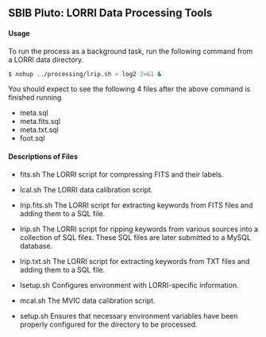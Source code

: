 ## SBIB Pluto: LORRI Data Processing Tools

#### Usage

To run the process as a background task, run the following command from a LORRI data directory.

```bash
$ nohup ../processing/lrip.sh > log2 2>&1 &
```

You should expect to see the following 4 files after the above command is finished running

* meta.sql
* meta.fits.sql
* meta.txt.sql
* foot.sql

#### Descriptions of Files

+ fits.sh
The LORRI script for compressing FITS and their labels.

+ lcal.sh
The LORRI data calibration script.

+ lrip.fits.sh
The LORRI script for extracting keywords from FITS files and adding them to a SQL file.

+ lrip.sh
The LORRI script for ripping keywords from various sources into a collection of SQL files. These SQL files are later submitted to a MySQL database.

+ lrip.txt.sh
The LORRI script for extracting keywords from TXT files and adding them to a SQL file.

+ lsetup.sh
Configures environment with LORRI-specific information.

+ mcal.sh
The MVIC data calibration script.

+ setup.sh
Ensures that necessary environment variables have been properly configured for the directory to be processed.
